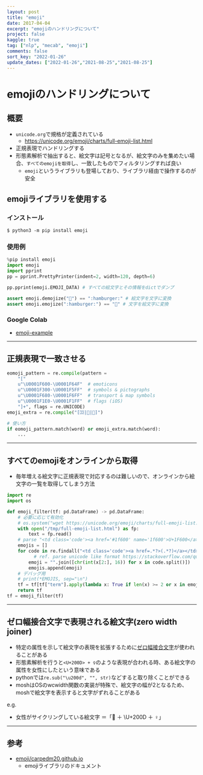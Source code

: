 ```yaml
---
layout: post
title: "emoji"
date: 2017-04-04
excerpt: "emojiのハンドリングについて"
project: false
kaggle: true
tag: ["nlp", "mecab", "emoji"]
comments: false
sort_key: "2022-01-26"
update_dates: ["2022-01-26","2021-08-25","2021-08-25"]
---
```


# emojiのハンドリングについて

## 概要
 - `unicode.org`で規格が定義されている
   - https://unicode.org/emoji/charts/full-emoji-list.html 
 - 正規表現でハンドリングする
 - 形態素解析で抽出すると、絵文字は記号となるが、絵文字のみを集めたい場合、`すべてのemojiを取得`し、一致したものでフィルタリングすれば良い
   - `emoji`というライブラリも登場しており、ライブラリ経由で操作するのが安全

## emojiライブラリを使用する

### インストール

```console
$ python3 -m pip install emoji
```

### 使用例

```python
%pip install emoji
import emoji
import pprint
pp = pprint.PrettyPrinter(indent=2, width=120, depth=6)

pp.pprint(emoji.EMOJI_DATA) # すべての絵文字とその情報をdictでダンプ

assert emoji.demojize("🍔") == ":hamburger:" # 絵文字を文字に変換
assert emoji.emojize(":hamburger:") == "🍔" # 文字を絵文字に変換
```

### Google Colab
 - [emoji-example](https://colab.research.google.com/drive/1Rd3nIDf2wmnlBPtyzKnO9PaN1qBLDE2h?usp=sharing)

---

## 正規表現で一致させる

```python
eomoji_pattern = re.compile(pattern = 
	"["
	u"\U0001F600-\U0001F64F"  # emoticons
	u"\U0001F300-\U0001F5FF"  # symbols & pictographs
	u"\U0001F680-\U0001F6FF"  # transport & map symbols
	u"\U0001F1E0-\U0001F1FF"  # flags (iOS)
    "]+", flags = re.UNICODE)
emoji_extra = re.compile("[🈁|🤣|🤗]")

# 使い方
if eomoji_pattern.match(word) or emoji_extra.match(word):
    ...
```

---

## すべてのemojiをオンラインから取得
 - 毎年増える絵文字に正規表現で対応するのは難しいので、オンラインから絵文字の一覧を取得してしまう方法

```python
import re
import os

def emoji_filter(tf: pd.DataFrame) -> pd.DataFrame:
    # 必要に応じて有効化
    # os.system("wget https://unicode.org/emoji/charts/full-emoji-list.html -O /tmp/full-emoji-list.html")
    with open("/tmp/full-emoji-list.html") as fp:
        text = fp.read()
    # parse "<td class='code'><a href='#1f600' name='1f600'>U+1F600</a></td>" lines
    emojis = []
    for code in re.findall("<td class='code'><a href=.*?>(.*?)</a></td>", text):
          # ref. parse unicode like format https://stackoverflow.com/questions/41597657/converting-from-u-unicode-string-definition-to-true-unicode-character
        emoji = "".join([chr(int(x[2:], 16)) for x in code.split()])
        emojis.append(emoji)
    # デバッグ用
    # print(*EMOJIS, sep="\n")
    tf = tf[tf["term"].apply(lambda x: True if len(x) >= 2 or x in emojis else False)]
    return tf
tf = emoji_filter(tf)
```

---

## ゼロ幅接合文字で表現される絵文字(zero width joiner)
 - 特定の属性を示して絵文字の表現を拡張するために[ゼロ幅接合文字](https://ja.wikipedia.org/wiki/ゼロ幅接合子)が使われることがある  
 - 形態素解析を行うと`<U+200D> + ♀`のような表現が合われる時、ある絵文字の属性を女性にしたという意味である  
 - pythonでは`re.sub("\u200d", "", str)`などすると取り除くことができる
 - moshはOSのwcwidth関数の実装が特殊で、絵文字の幅が2となるため、moshで絵文字を表示すると文字がずれることがある

e.g.
 - 女性がサイクリングしている絵文字 ＝「🚴 ＋ \U+200D ＋ ♀」

---

## 参考
 - [emoji/carpedm20.github.io](https://carpedm20.github.io/emoji/docs/)
   - emojiライブラリのドキュメント
